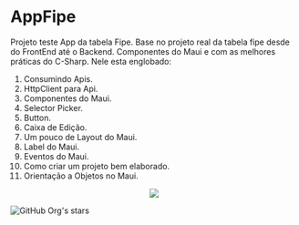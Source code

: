 # AppFipe

Projeto teste App da tabela Fipe.
Base no projeto real da tabela fipe desde do FrontEnd até o Backend.
Componentes do Maui e com as melhores práticas do C-Sharp.
Nele esta englobado:
1.	Consumindo Apis.
2.	HttpClient para Api.
3.	Componentes do Maui.
4.	Selector Picker.
5.	Button.
6.	Caixa de Edição.
7.	Um pouco de Layout do Maui.
8.	Label do Maui.
9.	Eventos do Maui.
10.	Como criar um projeto bem elaborado.
11.	Orientação a Objetos no Maui.

<p align="center">
<img src="http://img.shields.io/static/v1?label=STATUS&message=EM%20DESENVOLVIMENTO&color=GREEN&style=for-the-badge"/>
</p>

![GitHub Org's stars](https://img.shields.io/github/stars/SperandioR?style=social)
